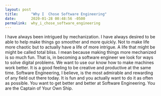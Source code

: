 ```yaml
---
layout: post
title:      "Why I  Chose Software Engineering"
date:       2020-01-28 00:48:56 -0500
permalink:  why_i_chose_software_engineering
---
```



I have always been intrigued by mechanization.  I have always desired to be able to help make things go smoother and
more quickly.  Not to make life more chaotic but to actually have a life of more intrigue. A life that might be might be called total bliss.  I mean because making things more mechanized is so much fun. That is, in becoming a software engineer we look for ways to solve digital problems. We want to use our know how to make machines work better.  It is a good feeling to be creative and productive at the same time. Software Engineering, I believe, is the most admirable and rewarding of any field out there today. It is fun and you actually want to do it as often as possible.  You want to get better and better at Software Engineering. You are the Captain of Your Own Ship.
